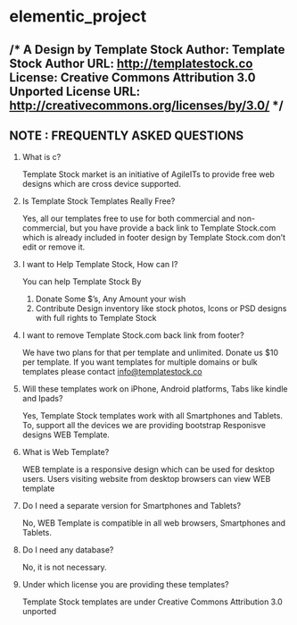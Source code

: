 # elementic_project
/*
A Design by Template Stock
Author: Template Stock
Author URL: http://templatestock.co
License: Creative Commons Attribution 3.0 Unported
License URL: http://creativecommons.org/licenses/by/3.0/
*/
----------------------------------
NOTE : FREQUENTLY ASKED QUESTIONS 
----------------------------------

1. What is c?

	Template Stock market is an initiative of AgileITs to provide free web designs which are cross device supported.

2. Is Template Stock Templates Really Free?

	Yes, all our templates free to use for both commercial and non-commercial, but you have provide a back link to Template Stock.com which is already included in footer design by Template Stock.com don’t edit or remove it.

3. I want to Help Template Stock, How can I?

	You can help Template Stock By
	1. Donate Some $’s, Any Amount your wish
	2. Contribute Design inventory like stock photos, Icons or PSD designs with full rights to Template Stock

4. I want to remove Template Stock.com back link from footer?

	We have two plans for that per template and unlimited.
	Donate us $10 per template. If you want templates for multiple domains or bulk templates please contact info@templatestock.co

5. Will these templates work on iPhone, Android platforms, Tabs like kindle and Ipads?

	Yes, Template Stock templates work with all Smartphones and Tablets. To, support all the devices we are providing bootstrap Responisve designs WEB Template.

6. What is Web Template?

	WEB template is a responsive design which can be used for desktop users. Users visiting website from desktop browsers can view WEB template


7. Do I need a separate version for Smartphones and Tablets?

	No, WEB Template is compatible in all web browsers, Smartphones and Tablets. 

8. Do I need any database?

	No, it is not necessary.


11. Under which license you are providing these templates?

	Template Stock templates are under Creative Commons Attribution 3.0 unported


